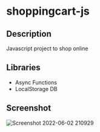 # shoppingcart-js

## Description

Javascript project to shop online

## Libraries

- Async Functions
- LocalStorage DB

## Screenshot

![Screenshot 2022-06-02 210929](https://user-images.githubusercontent.com/69326850/171760184-f23ce94c-5e26-4111-856e-3cb3d370baa7.png)
